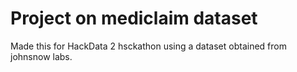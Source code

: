 # Project on mediclaim dataset 

Made this for HackData 2 hsckathon using a dataset obtained from johnsnow labs.
